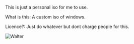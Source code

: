 This is just a personal iso for me to use.

What is this: A custom iso of windows.

Licence?: Just do whatever but dont charge people for this.

![Walter](https://user-images.githubusercontent.com/114926314/199207815-674408be-e63d-4a34-b2d6-264f3588d2b1.jpg)
